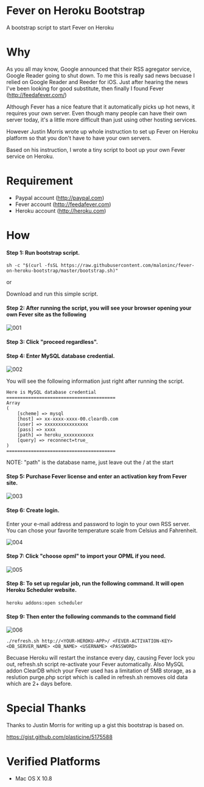 Fever on Heroku Bootstrap
=========================
A bootstrap script to start Fever on Heroku


Why
=========================
As you all may know, Google announced that their RSS agregator service, Google Reader going to shut down.
To me this is really sad news becuase I relied on Google Reader and Reeder for iOS. Just after hearing the news I've been looking for good substitute, then finally I found Fever (http://feedafever.com/)

Although Fever has a nice feature that it automatically picks up hot news, it requires your own server.
Even though many people can have their own server today, it's a little more difficult than just using other hosting services.

However Justin Morris wrote up whole instruction to set up Fever on Heroku platform so that you don't have to have your own servers.

Based on his instruction, I wrote a tiny script to boot up your own Fever service on Heroku.


Requirement
=========================
* Paypal account (http://paypal.com)
* Fever account (http://feedafever.com)
* Heroku account (http://heroku.com)


How
=========================
#### Step 1: Run bootstrap script.

    sh -c "$(curl -fsSL https://raw.githubusercontent.com/maloninc/fever-on-heroku-bootstrap/master/bootstrap.sh)"

or

Download and run this simple script.


#### Step 2: After running the script, you will see your browser opening your own Fever site as the following

![001](https://raw.github.com/maloninc/fever-on-heroku-bootstrap/master/images/001.png)


#### Step 3: Click "proceed regardless".


#### Step 4: Enter MySQL database credential.

![002](https://raw.github.com/maloninc/fever-on-heroku-bootstrap/master/images/002.png)

You will see the following information just right after running the script.

    Here is MySQL database credential
    ========================================
    Array
    (
        [scheme] => mysql
        [host] => xx-xxxx-xxxx-00.cleardb.com
        [user] => xxxxxxxxxxxxxxxx
        [pass] => xxxx
        [path] => heroku_xxxxxxxxxxx
        [query] => reconnect=true_
    )
    ========================================

NOTE: "path" is the database name, just leave out the / at the start

#### Step 5: Purchase Fever license and enter an activation key from Fever site.

![003](https://raw.github.com/maloninc/fever-on-heroku-bootstrap/master/images/003.png)


#### Step 6: Create login.

Enter your e-mail address and password to login to your own RSS server. You can chose your favorite temperature scale from Celsius and Fahrenheit.

![004](https://raw.github.com/maloninc/fever-on-heroku-bootstrap/master/images/004.png)


#### Step 7: Click "choose opml" to import your OPML if you need.

![005](https://raw.github.com/maloninc/fever-on-heroku-bootstrap/master/images/005.png)


#### Step 8: To set up regular job, run the following command. It will open Heroku Scheduler website.

    heroku addons:open scheduler


#### Step 9: Then enter the following commands to the command field

![006](https://raw.github.com/maloninc/fever-on-heroku-bootstrap/master/images/006.png)

    ./refresh.sh http://<YOUR-HEROKU-APP>/ <FEVER-ACTIVATION-KEY> <DB_SERVER_NAME> <DB_NAME> <USERNAME> <PASSWORD>

Becuase Heroku will restart the instance every day, causing Fever lock you out, refresh.sh script re-activate your Fever automatically.
Also MySQL addon ClearDB which your Fever used has a limitation of 5MB storage, as a reslution purge.php script which is called in refresh.sh removes old data which are 2+ days before.



Special Thanks
=========================
Thanks to Justin Morris for writing up a gist this bootstrap is based on.

https://gist.github.com/plasticine/5175588


Verified Platforms
=========================
* Mac OS X 10.8